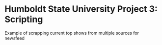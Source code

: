 # Humboldt State University Project 3: Scripting
Example of scrapping  current top shows from multiple sources for newsfeed



